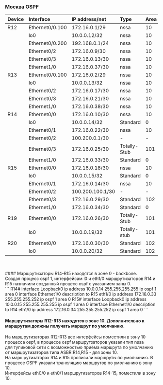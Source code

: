 ### Москва OSPF

|Device|Interface|IP address/net|Type|Area|
|:-|:-|:-|:-|:-|
|R12|Ethernet0/0.100|172.16.0.1/29|nssa|10|
||lo0|10.0.0.12/32|nssa|10|
||Ethernet0/0.200|192.168.0.1/24|nssa|10|
||Ethernet0/2|172.16.0.9/30|nssa|10|
||Ethernet0/3|172.16.0.13/30|nssa|10|
||Ethernet1/0|172.16.0.37/30|nssa|10|
|R13|Ethernet0/0.100|172.16.0.2/29|nssa|10|
||lo0|10.0.0.13/32|nssa|10|
||Ethernet0/2|172.16.0.17/30|nssa|10|
||Ethernet0/3|172.16.0.21/30|nssa|10|
||Ethernet1/0|172.16.0.38/30|nssa|10|
|R14|Ethernet0/0|172.16.0.10/30|nssa|10|
||lo0|10.0.0.14/32|Standard|0|
||Ethernet0/1|172.16.0.22/30|nssa|10|
||Ethernet0/2|100.200.0.1/30|-|-|
||Ethernet0/3|172.16.0.25/30|Totally-Stub|101|
||Ethernet1/0|172.16.0.33/30|Standard|0|
|R15|Ethernet0/0|172.16.0.18/30|nssa|10|
||lo0|10.0.0.15/32|Standard|0|
||Ethernet0/1|172.16.0.14/30|nssa|10|
||Ethernet0/2|100.200.100.1/30|-|-|
||Ethernet0/3|172.16.0.29/30|Standard|102|
||Ethernet1/0|172.16.0.34/30|Standard|0|
|R19|Ethernet0/0|172.16.0.26/30|Totally-Stub|101|
||lo0|10.0.0.19/32|Totally-stub|101|
|R20|Ethernet0/0|172.16.0.30/30|Standard|102|
||lo0|10.0.0.20/32|Standard|102|
<br>
<br>
#### Маршрутизаторы R14-R15 находятся в зоне 0 - backbone.<br>
Создал процесс ospf 1, интерфейсам l0 и eth1/0 маршрутизаторов R14 и R15 назначили созданный процесс ospf c указанием заны 0.<br>
```
R14#
interface Loopback0
 ip address 10.0.0.14 255.255.255.255
 ip ospf 1 area 0
interface Ethernet1/0
 description to R15 eth1/0
 ip address 172.16.0.33 255.255.255.252
 ip ospf 1 area 0
R15#
interface Loopback0
 ip address 10.0.0.15 255.255.255.255
 ip ospf 1 area 0
interface Ethernet1/0
 description to R14 eth1/0
 ip address 172.16.0.34 255.255.255.252
 ip ospf 1 area 0
```
<br>

#### Маршрутизаторы R12-R13 находятся в зоне 10. Дополнительно к маршрутам должны получать маршрут по умолчанию.<br>
На маршрутизаторах R12-R13 все интерфейсы поместили в зону 10 процесса ospf, в процессе ospf маршрутзаторов указали тип nssa<br> 
для тупиковой сети с возможностью приёма маршрута по умолчанию от маршрутизаторов типа ASBR:R14,R15 - для зоны 10.<br>
На маршрутизаторах R14 и R15 прописали маршруты по умолчанию. В процессе OSPF указали трансляцию маршрутов по умолчанию в зону 10.<br> 
Интерфейсы eth0/0 и eth0/1 маршрутизаторов R14-15, поместили в зону 10.<br>
```


